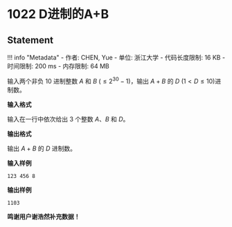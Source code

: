 
# 1022 D进制的A+B

## Statement

!!! info "Metadata"
    - 作者: CHEN, Yue
    - 单位: 浙江大学
    - 代码长度限制: 16 KB
    - 时间限制: 200 ms
    - 内存限制: 64 MB

输入两个非负 10 进制整数 $A$ 和 $B$ ($\le 2^{30} -1$)，输出 $A+B$ 的 $D$ ($1 < D \le 10$)进制数。

**输入格式**

输入在一行中依次给出 3 个整数 $A$、$B$ 和 $D$。

**输出格式**

输出 $A+B$ 的 $D$ 进制数。

**输入样例**
```plaintext
123 456 8

```

**输出样例**
```plaintext
1103

```

**鸣谢用户谢浩然补充数据！**
